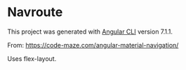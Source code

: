# Navroute

This project was generated with [Angular CLI](https://github.com/angular/angular-cli) version 7.1.1.

From: https://code-maze.com/angular-material-navigation/

Uses flex-layout.
